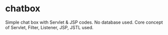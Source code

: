 # chatbox
Simple chat box with Servlet &amp; JSP codes. No database used. Core concept of Servlet, Filter, Listener, JSP, JSTL used.
